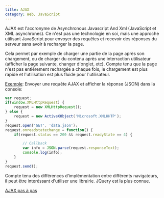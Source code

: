 ```yaml
---
title: AJAX
category: Web, JavaScript
---
```


AJAX est l'accronyme de Asynchronous Javascript And Xml (JavaScript et XML asynchrones).
Ce n'est pas une technologie en soi, mais une approche utilisant JavaScript pour envoyer des requêtes
et recevoir des réponses du serveur sans avoir à recharger la page.

Cela permet par exemple de charger une partie de la page après son chargement, ou de charger du contenu
après une interraction utilisateur (afficher la page suivante, changer d'onglet, etc). Compte tenu que la page
n'est pas entièrement rechargée a chaque fois, le chargement est plus rapide et l'utilisation est plus fluide pour l'utilisateur.

<ins>Exemple</ins>:
Envoyer une requête AJAX et afficher la réponse (JSON) dans la console:

``` js
var request;
if(window.XMLHttpRequest) {
    request = new XMLHttpRequest();
} else {
    request = new ActiveXObject('Microsoft.XMLHHTP');
}
request.open('GET', 'data.json');
request.onreadstatechange = function() {
    if(request.status == 200 && request.readyState == 4) {

        // Callback
        var info = JSON.parse(request.responseText);
        console.log(info);
    }
}
request.send();
```

Compte tenu des différences d'implémentation entre différents navigateurs, il peut être interéssant d'utiliser une librairie.
JQuery est la plus connue.

[AJAX pas à pas](https://developer.mozilla.org/fr/docs/Web/Guide/AJAX/Premiers_pas)
